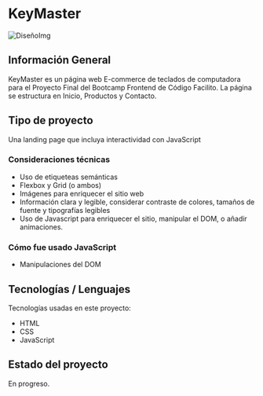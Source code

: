 # KeyMaster 

![DiseñoImg](https://github.com/sd-rv/keymaster-website/blob/main/images/design-desktop.png)

## Información General
KeyMaster es un página web E-commerce de teclados de computadora para el Proyecto Final del Bootcamp Frontend de Código Facilito. La página se estructura en Inicio, Productos y Contacto.

## Tipo de proyecto
Una landing page que incluya interactividad con JavaScript

### Consideraciones técnicas
- Uso de etiqueteas semánticas
- Flexbox y Grid (o ambos)
- Imágenes para enriquecer el sitio web
- Información clara y legible, considerar contraste de colores, tamaños de fuente y tipografías legibles
- Uso de Javascript para enriquecer el sitio, manipular el DOM, o añadir animaciones. 

### Cómo fue usado JavaScript
- Manipulaciones del DOM

## Tecnologías / Lenguajes 
Tecnologías usadas en este proyecto:
* HTML
* CSS
* JavaScript

## Estado del proyecto
En progreso. 



